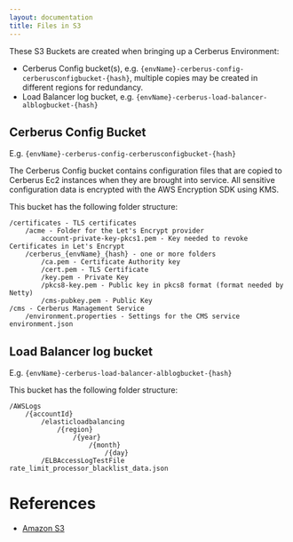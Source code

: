 ```yaml
---
layout: documentation
title: Files in S3
---
```


These S3 Buckets are created when bringing up a Cerberus Environment:

* Cerberus Config bucket(s), e.g. `{envName}-cerberus-config-cerberusconfigbucket-{hash}`, multiple copies may be created in different regions for redundancy. 
* Load Balancer log bucket, e.g. `{envName}-cerberus-load-balancer-alblogbucket-{hash}`

## Cerberus Config Bucket

E.g. `{envName}-cerberus-config-cerberusconfigbucket-{hash}`

The Cerberus Config bucket contains configuration files that are copied to Cerberus Ec2 instances when
they are brought into service.  All sensitive configuration data is encrypted with the AWS Encryption SDK
using KMS.

This bucket has the following folder structure:

```
/certificates - TLS certificates
    /acme - Folder for the Let's Encrypt provider
        account-private-key-pkcs1.pem - Key needed to revoke Certificates in Let's Encrypt
    /cerberus_{envName}_{hash} - one or more folders
        /ca.pem - Certificate Authority key
        /cert.pem - TLS Certificate
        /key.pem - Private Key
        /pkcs8-key.pem - Public key in pkcs8 format (format needed by Netty)
        /cms-pubkey.pem - Public Key
/cms - Cerberus Management Service
    /environment.properties - Settings for the CMS service
environment.json
```

## Load Balancer log bucket

E.g. `{envName}-cerberus-load-balancer-alblogbucket-{hash}`

This bucket has the following folder structure:

```
/AWSLogs
    /{accountId}
        /elasticloadbalancing
            /{region}
                /{year}
                    /{month}
                        /{day}
        /ELBAccessLogTestFile
rate_limit_processor_blacklist_data.json
```


# References

* <a target="_blank" onclick="trackOutboundLink('https://aws.amazon.com/s3/')" href="https://aws.amazon.com/s3/">Amazon S3</a>
